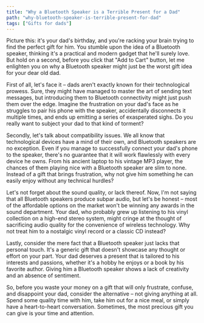 ```yaml
---
title: "Why a Bluetooth Speaker is a Terrible Present for a Dad"
path: "why-bluetooth-speaker-is-terrible-present-for-dad"
tags: ["Gifts for dads"]
---
```


Picture this: it's your dad's birthday, and you're racking your brain trying to find the perfect gift for him. You stumble upon the idea of a Bluetooth speaker, thinking it's a practical and modern gadget that he'll surely love. But hold on a second, before you click that "Add to Cart" button, let me enlighten you on why a Bluetooth speaker might just be the worst gift idea for your dear old dad.

First of all, let's face it – dads aren't exactly known for their technological prowess. Sure, they might have managed to master the art of sending text messages, but introducing them to Bluetooth connectivity might just push them over the edge. Imagine the frustration on your dad's face as he struggles to pair his phone with the speaker, accidentally disconnects it multiple times, and ends up emitting a series of exasperated sighs. Do you really want to subject your dad to that kind of torment?

Secondly, let's talk about compatibility issues. We all know that technological devices have a mind of their own, and Bluetooth speakers are no exception. Even if you manage to successfully connect your dad's phone to the speaker, there's no guarantee that it will work flawlessly with every device he owns. From his ancient laptop to his vintage MP3 player, the chances of them playing nice with a Bluetooth speaker are slim to none. Instead of a gift that brings frustration, why not give him something he can easily enjoy without any technical hurdles?

Let's not forget about the sound quality, or lack thereof. Now, I'm not saying that all Bluetooth speakers produce subpar audio, but let's be honest – most of the affordable options on the market won't be winning any awards in the sound department. Your dad, who probably grew up listening to his vinyl collection on a high-end stereo system, might cringe at the thought of sacrificing audio quality for the convenience of wireless technology. Why not treat him to a nostalgic vinyl record or a classic CD instead? 

Lastly, consider the mere fact that a Bluetooth speaker just lacks that personal touch. It's a generic gift that doesn't showcase any thought or effort on your part. Your dad deserves a present that is tailored to his interests and passions, whether it's a hobby he enjoys or a book by his favorite author. Giving him a Bluetooth speaker shows a lack of creativity and an absence of sentiment. 

So, before you waste your money on a gift that will only frustrate, confuse, and disappoint your dad, consider the alternative – not giving anything at all. Spend some quality time with him, take him out for a nice meal, or simply have a heart-to-heart conversation. Sometimes, the most precious gift you can give is your time and attention.